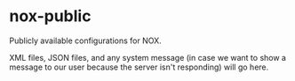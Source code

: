 # nox-public
Publicly available configurations for NOX.

XML files, JSON files, and any system message (in case we want to show a message to our user because the server isn't responding) will go here.
